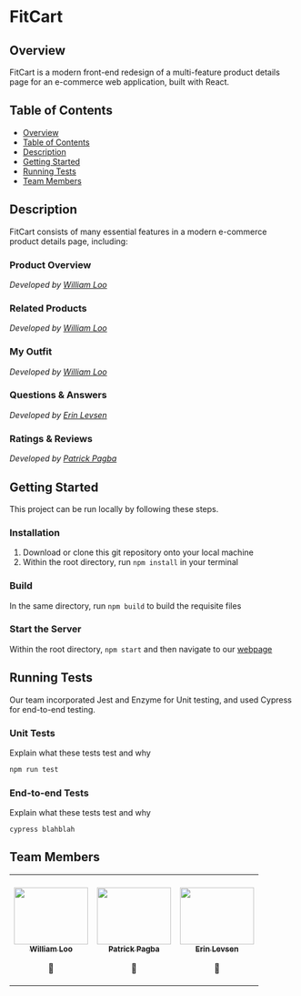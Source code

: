 # FitCart <!-- omit in TOC -->

## Overview

FitCart is a modern front-end redesign of a multi-feature product details page for an e-commerce web application, built with React.

## Table of Contents

- [Overview](#overview)
- [Table of Contents](#table-of-contents)
- [Description](#description)
- [Getting Started](#getting-started)
- [Running Tests](#running-tests)
- [Team Members](#team-members)

## Description

FitCart consists of many essential features in a modern e-commerce product details page, including:

### Product Overview <!-- omit in TOC -->

_Developed by [William Loo](#team-members)_

### Related Products <!-- omit in TOC -->

_Developed by [William Loo](#team-members)_

### My Outfit <!-- omit in TOC -->

_Developed by [William Loo](#team-members)_

### Questions & Answers <!-- omit in TOC -->

_Developed by [Erin Levsen](#team-members)_

### Ratings & Reviews <!-- omit in TOC -->

_Developed by [Patrick Pagba](#team-members)_

## Getting Started

This project can be run locally by following these steps.

### Installation <!-- omit in TOC -->

1. Download or clone this git repository onto your local machine
2. Within the root directory, run `npm install` in your terminal

### Build <!-- omit in TOC -->

In the same directory, run `npm build` to build the requisite files

### Start the Server <!-- omit in TOC -->

Within the root directory, `npm start` and then navigate to our [webpage](http://localhost:51623)

## Running Tests

Our team incorporated Jest and Enzyme for Unit testing, and used Cypress for end-to-end testing.

### Unit Tests <!-- omit in TOC -->

Explain what these tests test and why

```bash
npm run test
```

### End-to-end Tests <!-- omit in TOC -->

Explain what these tests test and why

```
cypress blahblah
```

## Team Members

<!-- ALL-CONTRIBUTORS-LIST:START - Do not remove or modify this section -->
<!-- prettier-ignore-start -->
<!-- markdownlint-disable -->
<table>
  <tr>
    <td align="center"><br/><a href="https://github.com/wjloo95"><img src="https://live.staticflickr.com/8104/8525230481_ff0e205732_b.jpg" width="130px;" height="100px;" alt=""/><br /><sub><b>William Loo</b></sub></a><p>📖</p></td>
    <td align="center"><br/><a href="https://github.com/papat27"><img src="https://cdn.pixabay.com/photo/2018/11/13/16/05/puppy-3813375_960_720.jpg" width="130px;" height="100px;" alt=""/><br /><sub><b>Patrick Pagba</b></sub></a><p>📖</p></td>
    <td align="center"><br/><a href="https://github.com/erinlevsen13"><img src="https://live.staticflickr.com/5220/5462177379_3da3eb5fe1_b.jpg" width="130px;" height="100px;" alt=""/><br /><sub><b>Erin Levsen</b></sub></a><p>📖</p></td>
  </tr>
</table>

<!-- markdownlint-enable -->
<!-- prettier-ignore-end -->

<!-- ALL-CONTRIBUTORS-LIST:END -->
